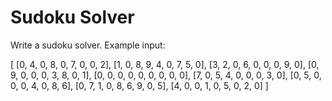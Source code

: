 # Sudoku Solver

Write a sudoku solver. Example input:

[
  [0, 4, 0, 8, 0, 7, 0, 0, 2],
  [1, 0, 8, 9, 4, 0, 7, 5, 0],
  [3, 2, 0, 6, 0, 0, 0, 9, 0],
  [0, 9, 0, 0, 0, 3, 8, 0, 1],
  [0, 0, 0, 0, 0, 0, 0, 0, 0],
  [7, 0, 5, 4, 0, 0, 0, 3, 0],
  [0, 5, 0, 0, 0, 4, 0, 8, 6],
  [0, 7, 1, 0, 8, 6, 9, 0, 5],
  [4, 0, 0, 1, 0, 5, 0, 2, 0]
]
